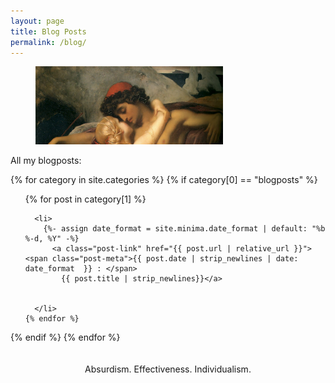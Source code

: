 ```yaml
---
layout: page
title: Blog Posts
permalink: /blog/
---
```

<figure>
	<img src="/images/fisher.jpg" width="300"> 
</figure>


All my blogposts:




{% for category in site.categories %}
  {% if category[0] == "blogposts" %}

  <ul>
    {% for post in category[1] %}

	  <li>
        {%- assign date_format = site.minima.date_format | default: "%b %-d, %Y" -%}
          <a class="post-link" href="{{ post.url | relative_url }}"> <span class="post-meta">{{ post.date | strip_newlines | date: date_format  }} : </span>
            {{ post.title | strip_newlines}}</a>

        
      </li>
    {% endfor %}
  </ul>
  {% endif %}
{% endfor %}

<br>
<br>
<br>



<center> Absurdism. Effectiveness. Individualism. <center>